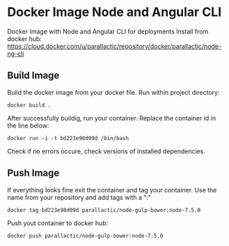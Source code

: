 # Docker Image Node and Angular CLI

Docker Image with Node and Angular CLI for deployments
Install from docker hub: https://cloud.docker.com/u/parallactic/repository/docker/parallactic/node-ng-cli

## Build Image
Build the docker image from your docker file. Run within project directory:
```
docker build .
```

After successfully buildig, run your container. Replace the container id in the line below:
```
docker run -i -t bd223e98d09d /bin/bash
```
Check if no errors occure, check versions of installed dependencies.

## Push Image
If everything looks fine exit the container and tag your container. Use the name from your repository and add tags with a ":"
```
docker tag bd223e98d09d parallactic/node-gulp-bower:node-7.5.0
```

Push yout container to docker hub:
```
docker push parallactic/node-gulp-bower:node-7.5.0
```